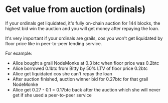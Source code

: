 # Get value from auction (ordinals)

If your ordinals get liquidated, it's fully on-chain auction for 144 blocks, the highest bid win the auction and you will get money after repaying the loan.

It's very important if your ordinals are grails, cos you won't get liquidated by floor price like in peer-to-peer lending service.

For example:

* Alice bought a grail NodeMonke at 0.3 btc when floor price was 0.2btc
* Alice borrowed 0.1btc from Bitty by 50% LTV of floor price 0.2btc
* Alice get liquidated cos she can't repay the loan
* After auction finished, auction winner bid for 0.27btc for that grail NodeMonke
* Alice get 0.27 - 0.1 = 0.17btc back after the auction which she will never get if she used a peer-to-peer service

